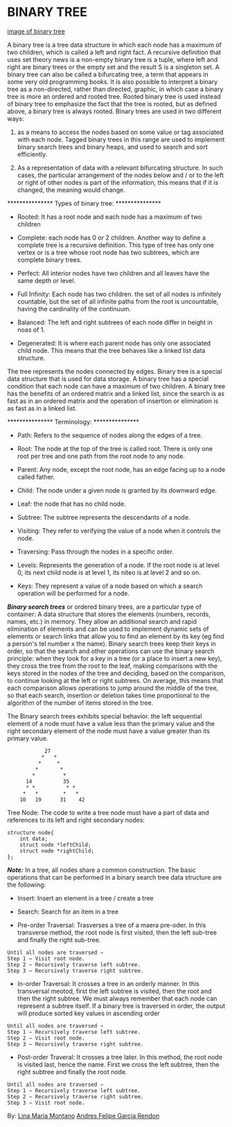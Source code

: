 # BINARY TREE

[image of binary tree](https://encrypted-tbn0.gstatic.com/images?q=tbn%3AANd9GcRWayBb1E3A1DQjFAaSMqJ3DN8BbAHzhUitGZ49aTtn_Vd9V6yQ)

A binary tree is a tree data structure in which each node has a maximum of two children, which is called a left and right fact. A recursive definition that uses set theory news is a non-empty binary tree is a tuple, where left and right are binary trees or the empty set and the result S is a singleton set. A binary tree can also be called a bifurcating tree, a term that appears in some very old programming books. It is also possible to interpret a binary tree as a non-directed, rather than directed, graphic, in which case a binary tree is more an ordered and rooted tree. Rooted binary tree is used instead of binary tree to emphasize the fact that the tree is rooted, but as defined above, a binary tree is always rooted.
Binary trees are used in two different ways:

1. as a means to access the nodes based on some value or tag associated with each node. Tagged binary trees in this range are used to implement binary search trees and binary heaps, and used to search and sort efficiently.

2. As a representation of data with a relevant bifurcating structure. In such cases, the particular arrangement of the nodes below and / or to the left or right of other nodes is part of the information, this means that if it is changed, the meaning would change.

*************** Types of binary tree: ***************

* Rooted: It has a root node and each node has a maximum of two children

* Complete: each node has 0 or 2 children. Another way to define a complete tree is a recursive definition. This type of tree has only one vertex or is a tree whose root node has two subtrees, which are complete binary trees.

* Perfect: All interior nodes have two children and all leaves have the same depth or level.

* Full Infinity: Each node has two children. the set of all nodes is infinitely countable, but the set of all infinite paths from the root is uncountable, having the cardinality of the continuum.

* Balanced: The left and right subtrees of each node differ in height in noas of 1.

* Degenerated: It is where each parent node has only one associated child node. This means that the tree behaves like a linked list data structure.

The tree represents the nodes connected by edges. Binary tree is a special data structure that is used for data storage. A binary tree has a special condition that each node can have a maximum of two children. A binary tree has the benefits of an ordered matrix and a linked list, since the search is as fast as in an ordered matrix and the operation of insertion or elimination is as fast as in a linked list.

***************  Terminology:  ***************

* Path: Refers to the sequence of nodes along the edges of a tree.

* Root: The node at the top of the tree is called root. There is only one root per tree and one path from the root node to any node.

* Parent: Any node, except the root node, has an edge facing up to a node called father.

* Child: The node under a given node is granted by its downward edge.

* Leaf: the node that has no child node.

* Subtree: The subtree represents the descendants of a node.

* Visiting: They refer to verifying the value of a node when it controls the node.

* Traversing: Pass through the nodes in a specific order.

* Levels: Represents the generation of a node. If the root node is at level 0, its next child node is at level 1, its niteo is at level 2 and so on.

* Keys: They represent a value of a node based on which a search operation will be performed for a node.

***Binary search trees*** or ordered binary trees, are a particular type of container: A data structure that stores the elements (numbers, records, names, etc.) in memory. They allow an additional search and rapid elimination of elements and can be used to implement dynamic sets of elements or search links that allow you to find an element by its key (eg find a person's tel number x the name).
Binary search trees keep their keys in order, so that the search and other operations can use the binary search principle: when they look for a key in a tree (or a place to insert a new key), they cross the tree from the root to the leaf, making comparisons with the keys stored in the nodes of the tree and deciding, based on the comparison, to continue looking at the left or right subtrees. On average, this means that each comparison allows operations to jump around the middle of the tree, so that each search, insertion or deletion takes time proportional to the algorithm of the number of items stored in the tree.

The Binary search trees exhibits special behavior. the left sequential element of a node must have a value less than the primary value and the right secondary element of the node must have a value greater than its primary value.

		     	27
		       *   *
		      *     *
		     *       *
	        *         *
	      14		  35
	      * *          * *
	     *   *        *   *
	    10   19      31    42

Tree Node:
The code to write a tree node must have a part of data and references to its left and right secondary nodes:

```
structure node{
	int data;
	struct node *leftChild;
	struct node *rightChild;
};
```
***Note:*** In a tree, all nodes share a common construction.
The basic operations that can be performed in a binary search tree data structure are the following:

* Insert: Insert an element in a tree / create a tree

* Search: Search for an item in a tree

* Pre-order Traversal: Trasverses a tree of a maera pre-oder.
In this transverse method, the root node is first visited, then the left sub-tree and finally the right sub-tree.
```
Until all nodes are traversed −
Step 1 − Visit root node.
Step 2 − Recursively traverse left subtree.
Step 3 − Recursively traverse right subtree.
```

* In-order Traversal: It crosses a tree in an orderly manner.
In this transversal meotod, first the left subtree is visited, then the root and then the right subtree. We must always remember that each node can represent a subtree itself.
If a binary tree is traversed in order, the output will produce sorted key values ​​in ascending order
```
Until all nodes are traversed −
Step 1 − Recursively traverse left subtree.
Step 2 − Visit root node.
Step 3 − Recursively traverse right subtree.
```
* Post-order Traveral: It crosses a tree later.
In this method, the root node is visited last, hence the name. First we cross the left subtree, then the right subtree and finally the root node.
```
Until all nodes are traversed −
Step 1 − Recursively traverse left subtree.
Step 2 − Recursively traverse right subtree.
Step 3 − Visit root node.
```

By:
[Lina Maria Montano](https://github.com/calypsobronte/)
[Andres Felipe Garcia Rendon](https://github.com/andres0191/)
